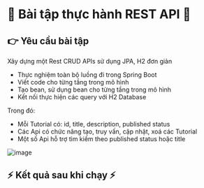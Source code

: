 # :star2: Bài tập thực hành REST API :star2:


## :point_right: Yêu cầu bài tập

Xây dựng một Rest CRUD APIs sử dụng JPA, H2 đơn giản
- Thực nghiệm toàn bộ luồng đi trong Spring Boot
- Viết code cho từng tầng trong mô hình
- Tạo bean, sử dụng bean cho từng tầng trong mô hình
- Kết nối thực hiện các query với H2 Database

Trong đó:
- Mỗi Tutorial có: id, title, description, published status
- Các Api có chức năng tạo, truy vấn, cập nhật, xoá các Tutorial
- Một số Api hỗ trợ tìm kiếm theo published status hoặc title

![image](https://user-images.githubusercontent.com/72481546/220610492-0012aa43-024d-453c-b300-0607b5f16f7c.png)


## :zap: Kết quả sau khi chạy :zap:
